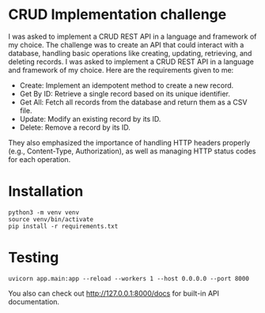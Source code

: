 # CRUD Implementation challenge

I was asked to implement a CRUD REST API in a language and framework of my choice. The challenge was to create an API that could interact with a database, handling basic operations like creating, updating, retrieving, and deleting records.
 I was asked to implement a CRUD REST API in a language and framework of my choice. 
 Here are the requirements given to me:
  - Create: Implement an idempotent method to create a new record.
  - Get By ID: Retrieve a single record based on its unique identifier.
  - Get All: Fetch all records from the database and return them as a CSV file.
  - Update: Modify an existing record by its ID.
  - Delete: Remove a record by its ID.
  
They also emphasized the importance of handling HTTP headers properly (e.g., Content-Type, Authorization), as well as managing HTTP status codes for each operation.

# Installation
```console
python3 -m venv venv
source venv/bin/activate
pip install -r requirements.txt
```
# Testing
```console
uvicorn app.main:app --reload --workers 1 --host 0.0.0.0 --port 8000
```
You also can check out http://127.0.0.1:8000/docs for built-in API documentation.
